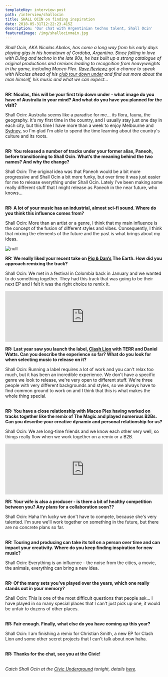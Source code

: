 ```yaml
---
templateKey: interview-post
path: /interview/shallocin
title: SHALL OCIN on finding inspiration
date: 2018-05-31T12:22:23.415Z
description: 'Our chat with Argentinian techno talent, Shall Ocin'
featuredImage: /img/shallocinmain.jpg
---
```

_Shall Ocin, AKA Nicolas Abalos, has come a long way from his early days playing gigs in his hometown of Cordoba, Argentina. Since falling in love with DJing and techno in the late 90s, he has built up a strong catalogue of original productions and remixes leading to recognition from heavyweights in the game, including Maceo Plex. [Rave Reviewz](https://ravereviewz.net.au/) got a chance to speak with Nicolas ahead of his [club tour down under](https://www.ravereviewz.net/Event/Zoo-Events-w-Shall-Ocin-Tutti-Sydney/202) and find out more about the man himself, his music and what we can expect..._
<br><br>

**RR: Nicolas, this will be your first trip down under - what image do you have of Australia in your mind? And what do you have you planned for the visit?**

Shall Ocin: Australia seems like a paradise for me... its flora, fauna, the geography. It's my first time in the country, and I usually stay just one day in each city, but this time I have more than a week to enjoy Melbourne and [Sydney,](https://www.ravereviewz.net/Events-Location/Sydney) so I'm glad I'm able to spend the time learning about the country's culture and its roots.
<br><br>

**RR: You released a number of tracks under your former alias, Paneoh, before transitioning to Shall Ocin. What’s the meaning behind the two names? And why the change?**

Shall Ocin: The original idea was that Paneoh would be a bit more progressive and Shall Ocin a bit more funky, but over time it was just easier for me to release everything under Shall Ocin. Lately I've been making some really different stuff that I might release as Paneoh in the near future, who knows...
<br><br>

**RR: A lot of your music has an industrial, almost sci-fi sound. Where do you think this influence comes from?**

Shall Ocin: More than an artist or a genre, I think that my main influence is the concept of the fusion of different styles and vibes. Consequently, I think that mixing the elements of the future and the past is what brings about my ideas.

![null](/img/shallocin09.2016.2.jpg)

**RR: We really liked your recent take on [Pig & Dan’s](https://www.facebook.com/piganddan/) The Earth. How did you approach remixing the track?**

Shall Ocin: We met in a festival in Colombia back in January and we wanted to do something together. They had this track that was going to be their next EP and I felt it was the right choice to remix it.

<iframe src="https://embed.beatport.com/?id=10305300&type=track" width="100%" height="162" frameborder="0" scrolling="no" style="max-width:600px;"></iframe>

**RR: Last year saw you launch the label, [Clash Lion](https://soundcloud.com/clashlion) with TERR and Daniel Watts. Can you describe the experience so far? What do you look for when selecting music to release on it?**

Shall Ocin: Running a label requires a lot of work and you can't relax too much, but it has been an incredible experience. We don't have a specific genre we look to release, we're very open to different stuff. We're three people with very different backgrounds and styles, so we always have to find common ground to work on and I think that this is what makes the whole thing special.
<br><br>

**RR: You have a close relationship with Maceo Plex having worked on tracks together like the remix of The Magic and played numerous B2Bs. Can you describe your creative dynamic and personal relationship for us?**

Shall Ocin: We are long-time friends and we know each other very well, so things really flow when we work together on a remix or a B2B.

<iframe src="https://embed.beatport.com/?id=7242249&type=track" width="100%" height="162" frameborder="0" scrolling="no" style="max-width:600px;"></iframe>

**RR: Your wife is also a producer - is there a bit of healthy competition between you? Any plans for a collaboration soon??**

Shall Ocin: Haha I'm lucky we don't have to compete, because she's very talented. I'm sure we'll work together on something in the future, but there are no concrete plans so far.
<br><br>

**RR: Touring and producing can take its toll on a person over time and can impact your creativity. Where do you keep finding inspiration for new music?**

Shall Ocin: Everything is an influence - the noise from the cities, a movie, the animals, everything can bring a new idea.
<br><br>

**RR: Of the many sets you’ve played over the years, which one really stands out in your memory?**

Shall Ocin: This is one of the most difficult questions that people ask... I have played in so many special places that I can't just pick up one, it would be unfair to dozens of other places.
<br><br>

**RR: Fair enough. Finally, what else do you have coming up this year?**

Shall Ocin: I am finishing a remix for Christian Smith, a new EP for Clash Lion and some other secret projects that I can't talk about now haha.
<br><br>

**RR: Thanks for the chat, see you at the Civic!**
<br><br>

_Catch Shall Ocin at the [Civic Underground](https://www.ravereviewz.net/Venue/Civic-Underground/35) tonight, details [here](https://www.ravereviewz.net/Event/Zoo-Events-w-Shall-Ocin-Tutti-Sydney/202)._
